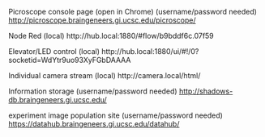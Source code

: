 Picroscope console page (open in Chrome) (username/password needed)
http://picroscope.braingeneers.gi.ucsc.edu/picroscope/

Node Red (local)
http://<hub name>hub.local:1880/#flow/b9bddf6c.07f59

Elevator/LED control (local)
http://<hub name>hub.local:1880/ui/#!/0?socketid=WdYtr9uo93XyFGbDAAAA

Individual camera stream (local)
http://camera<camera identifier><camera number>.local/html/

Information storage (username/password needed)
http://shadows-db.braingeneers.gi.ucsc.edu/

experiment image population site (username/password needed)
https://datahub.braingeneers.gi.ucsc.edu/datahub/
